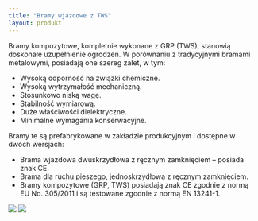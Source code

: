 ```yaml
---
title: "Bramy wjazdowe z TWS"
layout: produkt
---
```



Bramy kompozytowe, kompletnie wykonane z GRP (TWS), stanowią doskonałe uzupełnienie ogrodzeń. W porównaniu z tradycyjnymi bramami metalowymi, posiadają one szereg zalet, w tym:
- Wysoką odporność na związki chemiczne.
- Wysoką wytrzymałość mechaniczną.
- Stosunkowo niską wagę.
- Stabilność wymiarową.
- Duże właściwości dielektryczne.
- Minimalne wymagania konserwacyjne.

Bramy te są prefabrykowane w zakładzie produkcyjnym i dostępne w dwóch wersjach:
- Brama wjazdowa dwuskrzydłowa z ręcznym zamknięciem – posiada znak CE.
- Brama dla ruchu pieszego, jednoskrzydłowa z ręcznym zamknięciem.
- Bramy kompozytowe (GRP, TWS) posiadają znak CE zgodnie z normą EU No. 305/2011 i są testowane zgodnie z normą EN 13241-1.

<img src="https://andreas-biz-pl.s3-eu-west-1.amazonaws.com/images/bramy1.jpg" />
<img src="https://andreas-biz-pl.s3-eu-west-1.amazonaws.com/images/bramy2.jpg" />
